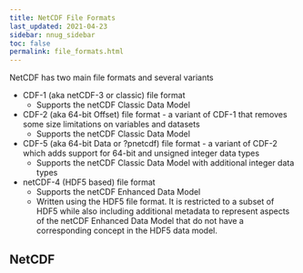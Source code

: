 ```yaml
---
title: NetCDF File Formats
last_updated: 2021-04-23
sidebar: nnug_sidebar
toc: false
permalink: file_formats.html
---
```


NetCDF has two main file formats and several variants
* CDF-1 (aka netCDF-3 or classic) file format
  * Supports the netCDF Classic Data Model
* CDF-2 (aka 64-bit Offset) file format - a variant of CDF-1 that removes some size limitations on variables and datasets
  * Supports the netCDF Classic Data Model
* CDF-5 (aka 64-bit Data or ?pnetcdf) file format - a variant of CDF-2 which adds support for 64-bit and unsigned integer data types
  * Supports the netCDF Classic Data Model with additional integer data types
* netCDF-4 (HDF5 based) file format
  * Supports the netCDF Enhanced Data Model
  * Written using the HDF5 file format.
    It is restricted to a subset of HDF5 while also including additional metadata
    to represent aspects of the netCDF Enhanced Data Model
    that do not have a corresponding concept in the HDF5 data model.

##  NetCDF
